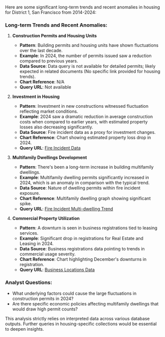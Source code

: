 Here are some significant long-term trends and recent anomalies in housing for District 1, San Francisco from 2014-2024:

### Long-term Trends and Recent Anomalies:

1. **Construction Permits and Housing Units**
   - **Pattern**: Building permits and housing units have shown fluctuations over the last decade.
   - **Example**: In 2024, the number of permits issued saw a reduction compared to previous years.
   - **Data Source**: Data query is not available for detailed permits; likely expected in related documents (No specific link provided for housing trends).
   - **Chart Reference**: N/A
   - **Query URL**: Not available

2. **Investment in Housing**
   - **Pattern**: Investment in new constructions witnessed fluctuation reflecting market conditions.
   - **Example**: 2024 saw a dramatic reduction in average construction costs when compared to earlier years, with estimated property losses also decreasing significantly.
   - **Data Source**: Fire incident data as a proxy for investment changes.
   - **Chart Reference**: Chart showing estimated property loss drop in 2024.
   - **Query URL**: [Fire Incident Data](https://data.sfgov.org/resource/wr8u-xric.json?%24query=SELECT+date_trunc_y%28incident_date%29+AS+year%2C+count%28%2A%29+AS+fire_incident_count%2C+sum%28estimated_property_loss%29+AS+estimated_property_loss_sum%2C+sum%28fire_fatalities%29+AS+fire_fatalities_sum%2C+supervisor_district%2C+neighborhood_district+WHERE+incident_date+%3E%3D%272014-01-01%27+GROUP+BY+year%2C+supervisor_district%2C+neighborhood_district+ORDER+BY+year+LIMIT+5000)

3. **Multifamily Dwellings Development**
   - **Pattern**: There's been a long-term increase in building multifamily dwellings.
   - **Example**: Multifamily dwelling permits significantly increased in 2024, which is an anomaly in comparison with the typical trend.
   - **Data Source**: Nature of dwelling permits within fire incident exposure.
   - **Chart Reference**: Multifamily dwelling graph showing significant spike.
   - **Query URL**: [Fire Incident Multi-dwelling Trend](https://data.sfgov.org/resource/wr8u-xric.json?%24query=SELECT+date_trunc_y%28incident_date%29+AS+year%2C+count%28%2A%29+AS+fire_incident_count%2C+sum%28estimated_property_loss%29+AS+estimated_property_loss_sum%2C+supervisor_district%2C+neighborhood_district+WHERE+incident_date+%3E%3D%272014-01-01%27+GROUP+BY+year%2C+supervisor_district%2C+neighborhood_district+ORDER+BY+year+LIMIT+5000)

4. **Commercial Property Utilization**
   - **Pattern**: A downturn is seen in business registrations tied to leasing services.
   - **Example**: Significant drop in registrations for Real Estate and Leasing in 2024.
   - **Data Source**: Business registrations data pointing to trends in commercial usage severity.
   - **Chart Reference**: Chart highlighting December's downturns in registration.
   - **Query URL**: [Business Locations Data](https://data.sfgov.org/resource/g8m3-pdis.json?%24query=SELECT+date_trunc_y%28location_start_date%29+AS+year%2C+count%28%2A%29+AS+item_count%2C+supervisor_district+WHERE+location_start_date+%3E%3D%272014-01-01%27+GROUP+BY+year%2C+supervisor_district+LIMIT+5000)

### Analyst Questions:
- What underlying factors could cause the large fluctuations in construction permits in 2024?
- Are there specific economic policies affecting multifamily dwellings that would draw high permit counts?

This analysis strictly relies on interpreted data across various database outputs. Further queries in housing-specific collections would be essential to deepen insights.